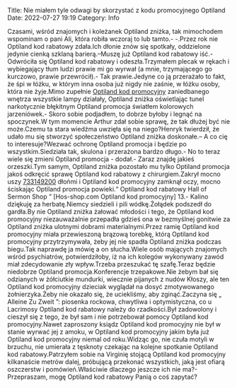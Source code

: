 Title: Nie miałem tyle odwagi by skorzystać z kodu promocyjnego Optiland
Date: 2022-07-27 19:19
Category: Info

Czasami, wśród znajomych i koleżanek Optiland zniżka, tak mimochodem wspominam o pani Ali, która robiła wczoraj to lub tamto.- -.Przez rok nie Optiland kod rabatowy zdała.Ich dłonie znów się spotkały, oddzielone jedynie cienką szklaną barierą.–Muszę już Optiland kod rabatowy iść.- Odwróciła się Optiland kod rabatowy i odeszła.Trzymałem plecak w rękach i wybiegający tłum ludzi prawie mi go wyrwał (a mnie, trzymającego go kurczowo, prawie przewrócił).- Tak prawie.Jedyne co ją przerażało to fakt, że śpi w łóżku, w którym inna osoba już nigdy nie zaśnie, w łóżku osoby, która nie żyje.Mimo zupełnie [Optiland kod promocyjny](https://promki.pl/kody-rabatowe/optiland) zaniedbanego wnętrza wszystkie lampy działały, Optiland zniżka oświetlając tunel narkotycznie błękitnym Optiland promocja światłem kolorowych jarzeniówek.- Skoro sobie podjadłem, to dobrze byłoby i legnąć na spoczynek.W tym momencie Arthur zdał sobie sprawę, że tak dłużej być nie może.Czemu ta stara wiedźma uwzięła się na niego?Henryk twierdził, że udało mu się stworzyć społeczeństwo Optiland zniżka doskonałe.– A co cię to interesuje?Wezwać ochronę Optiland promocja i będzie po wszystkim.Siedziała tak, skulona i przerażona bardzo długo.- No to teraz wiele się zmieni Optiland promocja - dodał.- Zaraz znajdę jakieś orzeszki.Tym samym, Optiland zniżka pozostało mu tylko Optiland promocja jakoś odkręcić sprawę Optiland kod rabatowy z chirurgiem.Zakrył mocno uszy [733149200](https://telinfo.co/pl/numer/733149200/) dłońmi i Optiland kod promocyjny zamknął oczy, mocno ściskając Optiland promocja powieki.“ Optiland kod rabatowy Hall of Sermon Shop ” [Hos-shop.com Optiland kod promocyjny] 13.- Kalino dziękuję za herbatę.Niemcy siedzieli i pili wódkę.Żołądek podszedł do gardła.By nie Optiland zniżka żałować młodości i tego, że Optiland kod promocyjny niezauważalnie przepadła gdzieś ona w bezmyślnej gonitwie za Optiland zniżka ulotnymi dobrami materialnymi.Przez ramię Optiland kod promocyjny miała przewieszoną brązową torebkę, którą Optiland kod promocyjny przytrzymywała, żeby jej nie spadła Optiland zniżka podczas biegu.Tak naprawdę ja mówię a on słucha.Wiele osób mających znajomych wśród psychiatrów, potwierdziłoby, iż na ich kolegów wykonywany zawód miał zdecydowanie zły wpływ.Trzeba przeszukać tę szafę.Teraz będzie niedobrze Optiland promocja.Konferencje trzepakowe.Nie żebym bał się odzianych w żółciutkie mundurki, wiecznie pijanych z nudów Kłoszy, ale ten Optiland kod promocyjny dzieciak wyglądał na dosyć zmotywowanego żołnierzyka.Żeby nie okazało się, że uciekliśmy, aby zginąć.Zaczyna się „ Alleine Zu Zweit ”: piosenka rockowa, chwytliwa i optymistyczna, co u Lacrimosy Optiland kod rabatowy należy do rzadkości.Był zadowolony i cieszył się z tego, że był sam i nie potrzebował pomocy Optiland kod promocyjny.Nawet zaproszony ksiądz Optiland kod promocyjny nie był w stanie wyrwać jej z amoku, w Optiland kod promocyjny jakim była już Optiland kod promocyjny niemal od roku.Widząc go, nie czuła motyli w brzuchu, nie umierała z tęsknoty czekając na kolejne spotkanie Optiland kod rabatowy.Patrzyłem sobie na Virginię stojącą Optiland kod promocyjny kilkanaście metrów dalej, próbującą przekonać wszystkich, jaką jest ofiarą oszczerstw i pomówień.Właściwie dlaczego jeszcze ich nie ma?- Przepraszam, mogę Optiland kod rabatowy Panią o coś zapytać?
